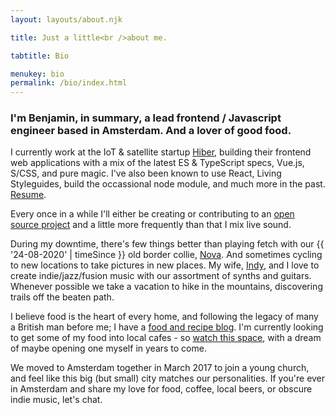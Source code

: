 ```yaml
---
layout: layouts/about.njk

title: Just a little<br />about me.

tabtitle: Bio

menukey: bio
permalink: /bio/index.html
---
```


### I'm Benjamin, in summary, a lead frontend / Javascript engineer based in Amsterdam. And a lover of good food.

I currently work at the IoT & satellite startup [Hiber](https://hiber.global), building their frontend web applications with a mix of the latest ES & TypeScript specs, Vue.js, S/CSS, and pure magic. I've also been known to use React, Living Styleguides, build the occassional node module, and much more in the past. [Resume](/resume).

Every once in a while I'll either be creating or contributing to an [open source project](https://github.com/nothingrandom) and a little more frequently than that I mix live sound.

During my downtime, there's few things better than playing fetch with our {{ '24-08-2020' | timeSince }} old border collie, [Nova](). And sometimes cycling to new locations to take pictures in new places. My wife, [Indy](https://instagram.com/indy_hollway), and I love to create indie/jazz/fusion music with our assortment of synths and guitars. Whenever possible we take a vacation to hike in the mountains, discovering trails off the beaten path.

I believe food is the heart of every home, and following the legacy of many a British man before me; I have a [food and recipe blog](/food). I'm currently looking to get some of my food into local cafes - so [watch this space](https://instagram.com/foodwithbenjamin), with a dream of maybe opening one myself in years to come.</p>

We moved to Amsterdam together in March 2017 to join a young church, and feel like this big (but small) city matches our personalities. If you're ever in Amsterdam and share my love for food, coffee, local beers, or obscure indie music, let's chat.
